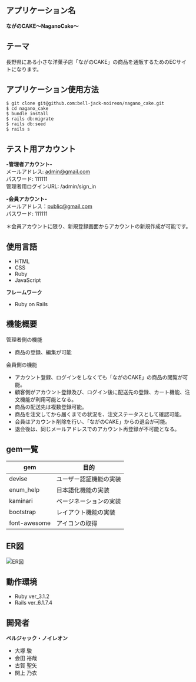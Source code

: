 ## アプリケーション名

**ながのCAKE～NaganoCake～**

## テーマ

 長野県にある小さな洋菓子店「ながのCAKE」の商品を通販するためのECサイトになります。

## アプリケーション使用方法
```
$ git clone git@github.com:bell-jack-noireon/nagano_cake.git
$ cd nagano_cake
$ bundle install
$ rails db:migrate
$ rails db:seed
$ rails s
```
## テスト用アカウント

**-管理者アカウント-**<br>
メールアドレス: admin@gmail.com<br>
パスワード: 111111<br>
管理者用ログインURL: /admin/sign_in


**-会員アカウント-**<br>
メールアドレス：public@gmail.com<br>
パスワード: 111111<br>

＊会員アカウントに限り、新規登録画面からアカウントの新規作成が可能です。

## 使用言語
- HTML
- CSS
- Ruby
- JavaScript

**フレームワーク**
- Ruby on Rails

## 機能概要

管理者側の機能
- 商品の登録、編集が可能

会員側の機能
- アカウント登録、ログインをしなくても「ながのCAKE」の商品の閲覧が可能。
- 顧客側がアカウント登録及び、ログイン後に配送先の登録、カート機能、注文機能が利用可能となる。
- 商品の配送先は複数登録可能。
- 商品を注文してから届くまでの状況を、注文ステータスとして確認可能。
- 会員はアカウント削除を行い、「ながのCAKE」からの退会が可能。
- 退会後は、同じメールアドレスでのアカウント再登録が不可能となる。


## gem一覧

| gem | 目的 |
----  | ----
|devise| ユーザー認証機能の実装 |
|enum_help| 日本語化機能の実装 |
|kaminari| ページネーションの実装 |
|bootstrap| レイアウト機能の実装 |
|font-awesome| アイコンの取得 |

## ER図
![ER図](ER図.jpg)

## 動作環境
- Ruby ver_3.1.2
- Rails ver_6.1.7.4

## 開発者
**ベルジャック・ノイレオン**
- 大塚 駿
- 会田 裕哉
- 古賀 聖矢
- 関上 乃衣
